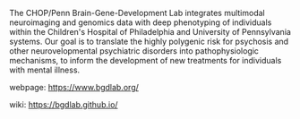 The CHOP/Penn Brain-Gene-Development Lab integrates multimodal neuroimaging and genomics data with deep phenotyping of individuals within the Children's Hospital of Philadelphia and University of Pennsylvania systems. Our goal is to translate the highly polygenic risk for psychosis and other neurovelopmental psychiatric disorders into pathophysiologic mechanisms, to inform the development of new treatments for individuals with mental illness.

webpage: https://www.bgdlab.org/

wiki: https://bgdlab.github.io/
